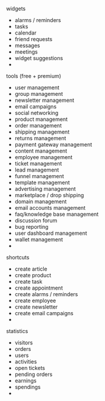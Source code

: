 widgets
- alarms / reminders
- tasks
- calendar
- friend requests
- messages
- meetings
- widget suggestions
- 

tools (free + premium)
- user management
- group management
- newsletter management
- email campaigns
- social networking
- product management
- order management
- shipping management
- returns management
- payment gateway management
- content management
- employee management
- ticket management
- lead management
- funnel management
- template management
- advertising management
- marketplace / drop shipping
- domain management
- email accounts management
- faq/knowledge base management
- discussion forum
- bug reporting
- user dashboard management
- wallet management
- 

shortcuts
- create article
- create product
- create task
- create appointment
- create alarms / reminders
- create employee
- create newsletter
- create email campaigns
- 

statistics
- visitors
- orders
- users
- activities
- open tickets
- pending orders
- earnings
- spendings
- 